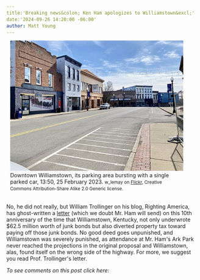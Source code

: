 ```yaml
---
title:'Breaking news&colon; Ken Ham apologizes to Williamstown&excl;'
date:'2024-09-26 14:20:00 -06:00'
author: Matt Young
---
```

<figure class="on-the-left-side" style="margin-top: 10px; margin-right: 40px; margin-bottom: 10px; margin-left: 10px;">
<img src="/uploads/2023/Downtown_Williamstown_600.jpg" alt="Downtown Williamstown"/>
<figcaption> Downtown Williamstown, its parking area bursting with a single parked car, 13:50, 25 February 2023. <small>w_lemay on <a href="https://flickr.com/photos/59081381@N03/53035558718">Flickr</a>, Creative Commons Attribution-Share Alike 2.0 Generic license.</small>
</figcaption>
</figure>

<br/>No, he did not really, but William Trollinger on his blog, Righting America, has ghost-written a <a href="https://rightingamerica.net/dear-williamstown-sorry-for-misleading-you-about-ark-encounter-my-bad/">letter</a> (which we doubt Mr. Ham will send) on this 10th anniversary of the time that Williamstown, Kentucky, not only underwrote $62.5 million worth of junk bonds but also diverted property tax toward paying off those junk bonds. No good deed goes unpunished, and Williamstown was severely punished, as attendance at Mr. Ham's Ark Park never reached the projections in the original proposal and Williamstown, alas, found itself on the wrong side of the highway. For more, we suggest you read Prof. Trollinger's letter.

<i>To see comments on this post click here:</i> <!--more-->
